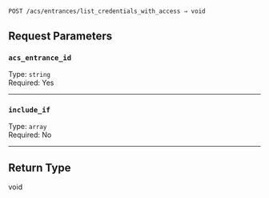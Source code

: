 # 

```
POST /acs/entrances/list_credentials_with_access ⇒ void
```



## Request Parameters

### `acs_entrance_id`

Type: `string`\
Required: Yes



---

### `include_if`

Type: `array`\
Required: No



---

## Return Type

void
